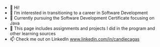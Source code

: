 - 👋 Hi!
- 👀 I’m interested in transitioning to a career in Software Development
- 🌱 Currently pursuing the Software Development Certificate focusing on Java
- 💞️ This page includes assignments and projects I did in the program and other learning sources     
- 📫 Check me out on LinkedIn www.linkedin.com/in/candiecagas


<!---
ccagas/ccagas is a ✨ special ✨ repository because its `README.md` (this file) appears on your GitHub profile.
You can click the Preview link to take a look at your changes.
--->
